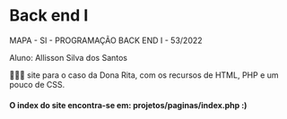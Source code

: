 # Back end I

MAPA - SI - PROGRAMAÇÃO BACK END I - 53/2022

Aluno: Allisson Silva dos Santos

👨🏻‍💻 site para o caso da Dona Rita, com os recursos de HTML, PHP e um pouco de CSS.

#### O index do site encontra-se em: projetos/paginas/index.php :)
